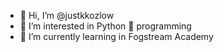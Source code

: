 - 👋 Hi, I’m @justkkozlow
- 👀 I’m interested in Python 🐍 programming
- 🌱 I’m currently learning in Fogstream Academy

<!---
justkkozlow/justkkozlow is a ✨ special ✨ repository because its `README.md` (this file) appears on your GitHub profile.
You can click the Preview link to take a look at your changes.
--->
